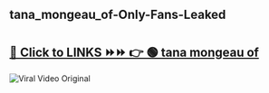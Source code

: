 
 ## tana_mongeau_of-Only-Fans-Leaked

# <h2><a href="https://clipsfans.com/tana_mongeau_of&ref=git">🔗 Click to LINKS ⏩⏩ 👉 🟢 tana mongeau of </a></h2>

<a href="https://clipsfans.com/tana_mongeau_of&ref=git" rel="nofollow" data-target="animated-image.originalLink"><img src="https://i.ibb.co.com/xMMVF88/686577567.gif" alt="Viral Video Original" style="max-width: 100%; display: inline-block;" data-target="animated-image.originalImage"></a>
